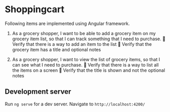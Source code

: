 # Shoppingcart

Following items are implemented using Angular framework.

1. As a grocery shopper, I want to be able to add a grocery item on my grocery item list, so that I can track
something that I need to purchase.
 Verify that there is a way to add an item to the list
 Verify that the grocery item has a title and optional notes

2. As a grocery shopper, I want to view the list of grocery items, so that I can see what I need to purchase.
 Verify that there is a way to list all the items on a screen
 Verify that the title is shown and not the optional notes

## Development server

Run `ng serve` for a dev server. Navigate to `http://localhost:4200/`




